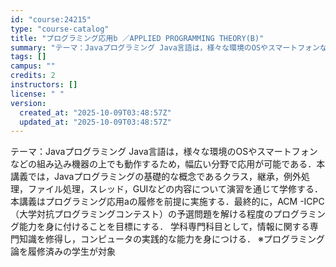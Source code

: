 ```yaml
---
id: "course:24215"
type: "course-catalog"
title: "プログラミング応用b ／APPLIED PROGRAMMING THEORY(B)"
summary: "テーマ：Javaプログラミング Java言語は，様々な環境のOSやスマートフォンなどの組み込み機器の上でも動作するため，幅広い分野で応用が可能である．本講義では，Javaプログラミングの基礎的な概念であるクラス，継承，例外処理，ファイル処理…"
tags: []
campus: ""
credits: 2
instructors: []
license: " "
version:
  created_at: "2025-10-09T03:48:57Z"
  updated_at: "2025-10-09T03:48:57Z"
---
```


テーマ：Javaプログラミング Java言語は，様々な環境のOSやスマートフォンなどの組み込み機器の上でも動作するため，幅広い分野で応用が可能である．本講義では，Javaプログラミングの基礎的な概念であるクラス，継承，例外処理，ファイル処理，スレッド，GUIなどの内容について演習を通じて学修する． 本講義はプログラミング応用aの履修を前提に実施する．最終的に，ACM -ICPC（大学対抗プログラミングコンテスト）の予選問題を解ける程度のプログラミング能力を身に付けることを目標にする． 学科専門科目として，情報に関する専門知識を修得し，コンピュータの実践的な能力を身につける． ※プログラミング論を履修済みの学生が対象
